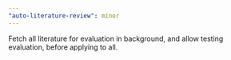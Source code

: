 ```yaml
---
"auto-literature-review": minor
---
```


Fetch all literature for evaluation in background, and allow testing evaluation, before applying to all.
